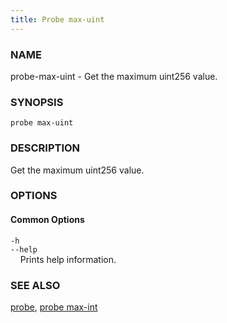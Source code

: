 ```yaml
---
title: Probe max-uint
---
```


### NAME

probe-max-uint - Get the maximum uint256 value.

### SYNOPSIS

`probe max-uint`

### DESCRIPTION

Get the maximum uint256 value.

### OPTIONS

#### Common Options

`-h`  
`--help`  
&nbsp;&nbsp;&nbsp;&nbsp;Prints help information.

### SEE ALSO

[probe](./probe.md), [probe max-int](./probe-max-int.md)
